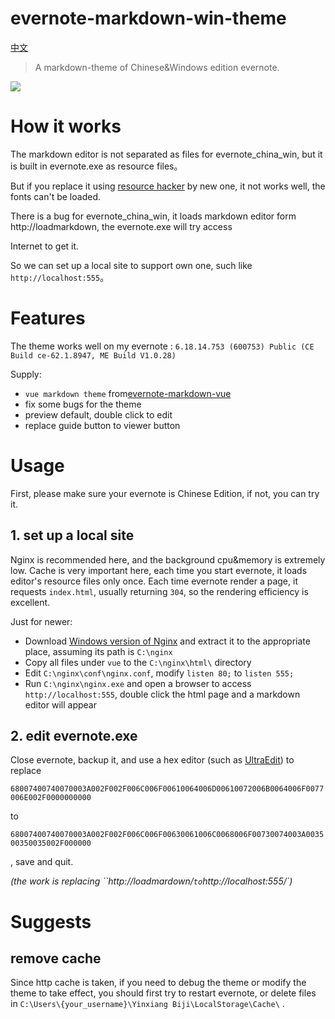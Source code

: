 # evernote-markdown-win-theme

[中文](README-zh_CN.md)

> A markdown-theme of Chinese&Windows edition evernote.

![](https://github.com/hyboxu/evernote-markdown-win-theme/raw/master/preview.png)

# How it works

The markdown editor is not separated as files for evernote_china_win, but it is built in evernote.exe as resource files。

But if you replace it using [resource hacker](http://www.angusj.com/resourcehacker/#download) by new one, it not works well, the fonts can't be loaded.

There is a bug for evernote_china_win, it loads markdown editor form http://loadmarkdown, the evernote.exe will try access

Internet to get it.

So we can set up a local site to support own one, such like `http://localhost:555`。

# Features

The theme works well on my evernote : `6.18.14.753 (600753) Public (CE Build ce-62.1.8947, ME Build V1.0.28)`

Supply:

- `vue markdown theme` from[evernote-markdown-vue](https://github.com/timothyzhw/evernote-markdown-vue)
- fix some bugs for the theme
- preview default, double click to edit
- replace guide button to viewer button

# Usage

First, please make sure your evernote is Chinese Edition, if not, you can try it.

## 1. set up a local site

Nginx is recommended here, and the background cpu&memory is extremely low. Cache is very important here, each time you start evernote,  it  loads editor's resource files only once. Each time evernote render a page, it requests `index.html`, usually returning `304`, so the rendering efficiency is excellent.

Just for newer:

- Download [Windows version of Nginx](https://nginx.org/en/download.html) and extract it to the appropriate place, assuming its path is `C:\nginx`
- Copy all files under `vue` to the `C:\nginx\html\` directory
- Edit `C:\nginx\conf\nginx.conf`, modify `listen 80;` to `listen 555;`
- Run `C:\nginx\nginx.exe` and open a browser to access `http://localhost:555`, double click the html page and a markdown editor will appear

## 2. edit evernote.exe

Close evernote, backup it, and use a hex editor (such as [UltraEdit](https://www.ultraedit.com/)) to replace

`68007400740070003A002F002F006C006F00610064006D00610072006B0064006F0077006E002F0000000000`

to

`68007400740070003A002F002F006C006F00630061006C0068006F00730074003A003500350035002F000000`

, save and quit.

*(the work is replacing ``http://loadmardown/` to `http://localhost:555/`)*

# Suggests

## remove cache

Since http cache is taken, if you need to debug the theme or modify the theme to take effect, you should first try to restart evernote, or delete files in `C:\Users\{your_username}\Yinxiang Biji\LocalStorage\Cache\` . 

